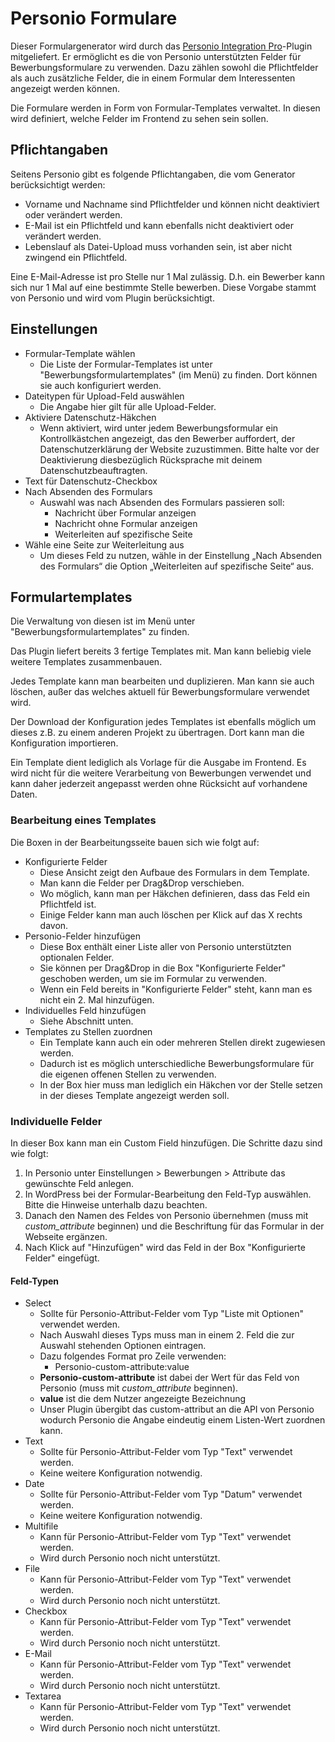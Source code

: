 # Personio Formulare

Dieser Formulargenerator wird durch das [Personio Integration Pro](https://laolaweb.com/plugins/personio-wordpress-plugin/)-Plugin mitgeliefert. Er ermöglicht es die von Personio unterstützten Felder für Bewerbungsformulare zu verwenden. Dazu zählen sowohl die Pflichtfelder als auch zusätzliche Felder, die in einem Formular dem Interessenten angezeigt werden können.

Die Formulare werden in Form von Formular-Templates verwaltet. In diesen wird definiert, welche Felder im Frontend zu sehen sein sollen.

## Pflichtangaben

Seitens Personio gibt es folgende Pflichtangaben, die vom Generator berücksichtigt werden:

* Vorname und Nachname sind Pflichtfelder und können nicht deaktiviert oder verändert werden.
* E-Mail ist ein Pflichtfeld und kann ebenfalls nicht deaktiviert oder verändert werden.
* Lebenslauf als Datei-Upload muss vorhanden sein, ist aber nicht zwingend ein Pflichtfeld.

Eine E-Mail-Adresse ist pro Stelle nur 1 Mal zulässig. D.h. ein Bewerber kann sich nur 1 Mal auf eine bestimmte Stelle bewerben. Diese Vorgabe stammt von Personio und wird vom Plugin berücksichtigt.

## Einstellungen

* Formular-Template wählen
  * Die Liste der Formular-Templates ist unter "Bewerbungsformulartemplates" (im Menü) zu finden. Dort können sie auch konfiguriert werden.
* Dateitypen für Upload-Feld auswählen
  * Die Angabe hier gilt für alle Upload-Felder.
* Aktiviere Datenschutz-Häkchen
  * Wenn aktiviert, wird unter jedem Bewerbungsformular ein Kontrollkästchen angezeigt, das den Bewerber auffordert, der Datenschutzerklärung der Website zuzustimmen. Bitte halte vor der Deaktivierung diesbezüglich Rücksprache mit deinem Datenschutzbeauftragten.
* Text für Datenschutz-Checkbox
* Nach Absenden des Formulars
  * Auswahl was nach Absenden des Formulars passieren soll:
    * Nachricht über Formular anzeigen
    * Nachricht ohne Formular anzeigen
    * Weiterleiten auf spezifische Seite
* Wähle eine Seite zur Weiterleitung aus
  * Um dieses Feld zu nutzen, wähle in der Einstellung „Nach Absenden des Formulars“ die Option „Weiterleiten auf spezifische Seite“ aus.

## Formulartemplates

Die Verwaltung von diesen ist im Menü unter "Bewerbungsformulartemplates" zu finden.

Das Plugin liefert bereits 3 fertige Templates mit. Man kann beliebig viele weitere Templates zusammenbauen.

Jedes Template kann man bearbeiten und duplizieren. Man kann sie auch löschen, außer das welches aktuell für Bewerbungsformulare verwendet wird.

Der Download der Konfiguration jedes Templates ist ebenfalls möglich um dieses z.B. zu einem anderen Projekt zu übertragen. Dort kann man die Konfiguration importieren.

Ein Template dient lediglich als Vorlage für die Ausgabe im Frontend. Es wird nicht für die weitere Verarbeitung von Bewerbungen verwendet und kann daher jederzeit angepasst werden ohne Rücksicht auf vorhandene Daten.

### Bearbeitung eines Templates

Die Boxen in der Bearbeitungsseite bauen sich wie folgt auf:

* Konfigurierte Felder
  * Diese Ansicht zeigt den Aufbaue des Formulars in dem Template.
  * Man kann die Felder per Drag&Drop verschieben.
  * Wo möglich, kann man per Häkchen definieren, dass das Feld ein Pflichtfeld ist.
  * Einige Felder kann man auch löschen per Klick auf das X rechts davon.
* Personio-Felder hinzufügen
  * Diese Box enthält einer Liste aller von Personio unterstützten optionalen Felder.
  * Sie können per Drag&Drop in die Box "Konfigurierte Felder" geschoben werden, um sie im Formular zu verwenden.
  * Wenn ein Feld bereits in "Konfigurierte Felder" steht, kann man es nicht ein 2. Mal hinzufügen.
* Individuelles Feld hinzufügen
  * Siehe Abschnitt unten.
* Templates zu Stellen zuordnen
  * Ein Template kann auch ein oder mehreren Stellen direkt zugewiesen werden.
  * Dadurch ist es möglich unterschiedliche Bewerbungsformulare für die eigenen offenen Stellen zu verwenden.
  * In der Box hier muss man lediglich ein Häkchen vor der Stelle setzen in der dieses Template angezeigt werden soll.

### Individuelle Felder

In dieser Box kann man ein Custom Field hinzufügen. Die Schritte dazu sind wie folgt:

1. In Personio unter Einstellungen > Bewerbungen > Attribute das gewünschte Feld anlegen.
2. In WordPress bei der Formular-Bearbeitung den Feld-Typ auswählen. Bitte die Hinweise unterhalb dazu beachten.
3. Danach den Namen des Feldes von Personio übernehmen (muss mit _custom_attribute_ beginnen) und die Beschriftung für das Formular in der Webseite ergänzen.
4. Nach Klick auf "Hinzufügen" wird das Feld in der Box "Konfigurierte Felder" eingefügt.

#### Feld-Typen

* Select
  * Sollte für Personio-Attribut-Felder vom Typ "Liste mit Optionen" verwendet werden.
  * Nach Auswahl dieses Typs muss man in einem 2. Feld die zur Auswahl stehenden Optionen eintragen.
  * Dazu folgendes Format pro Zeile verwenden:
    * Personio-custom-attribute:value
  * **Personio-custom-attribute** ist dabei der Wert für das Feld von Personio (muss mit _custom_attribute_ beginnen).
  * **value** ist die dem Nutzer angezeigte Bezeichnung
  * Unser Plugin übergibt das custom-attribut an die API von Personio wodurch Personio die Angabe eindeutig einem Listen-Wert zuordnen kann.
* Text
  * Sollte für Personio-Attribut-Felder vom Typ "Text" verwendet werden.
  * Keine weitere Konfiguration notwendig.
* Date
  * Sollte für Personio-Attribut-Felder vom Typ "Datum" verwendet werden.
  * Keine weitere Konfiguration notwendig.
* Multifile
  * Kann für Personio-Attribut-Felder vom Typ "Text" verwendet werden.
  * Wird durch Personio noch nicht unterstützt.
* File
  * Kann für Personio-Attribut-Felder vom Typ "Text" verwendet werden.
  * Wird durch Personio noch nicht unterstützt.
* Checkbox
  * Kann für Personio-Attribut-Felder vom Typ "Text" verwendet werden.
  * Wird durch Personio noch nicht unterstützt.
* E-Mail
  * Kann für Personio-Attribut-Felder vom Typ "Text" verwendet werden.
  * Wird durch Personio noch nicht unterstützt.
* Textarea
  * Kann für Personio-Attribut-Felder vom Typ "Text" verwendet werden.
  * Wird durch Personio noch nicht unterstützt.
